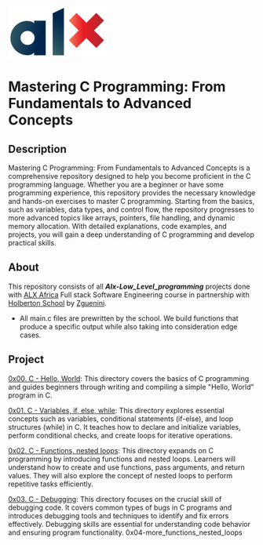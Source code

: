 ![img](./img/ALX.jpg)
# Mastering C Programming: From Fundamentals to Advanced Concepts

## Description

Mastering C Programming: From Fundamentals to Advanced Concepts is a comprehensive repository designed to help you become proficient in the C programming language. Whether you are a beginner or have some programming experience, this repository provides the necessary knowledge and hands-on exercises to master C programming. Starting from the basics, such as variables, data types, and control flow, the repository progresses to more advanced topics like arrays, pointers, file handling, and dynamic memory allocation. With detailed explanations, code examples, and projects, you will gain a deep understanding of C programming and develop practical skills.

## About
 This repository consists of all ***Alx-Low_Level_programming*** projects done with [ALX Africa](https://www.alxafrica.com/) Full stack Software Engineering course in partnership with [Holberton School](https://www.holbertonschool.com/) by [Zguenini](https://github.com/zguenini).
- All main.c files are prewritten by the school. We build functions that produce a specific output while also taking into consideration edge cases.

## Project

[0x00. C - Hello, World](./0x00-hello_world): This directory covers the basics of C programming and guides beginners through writing and compiling a simple "Hello, World" program in C.

[0x01. C - Variables, if, else, while](./0x01-variables_if_else_while): This directory explores essential concepts such as variables, conditional statements (if-else), and loop structures (while) in C. It teaches how to declare and initialize variables, perform conditional checks, and create loops for iterative operations.

[0x02. C - Functions, nested loops](0x02-functions_nested_loops): This directory expands on C programming by introducing functions and nested loops. Learners will understand how to create and use functions, pass arguments, and return values. They will also explore the concept of nested loops to perform repetitive tasks efficiently.

[0x03. C - Debugging](./0x03-debugging): This directory focuses on the crucial skill of debugging code. It covers common types of bugs in C programs and introduces debugging tools and techniques to identify and fix errors effectively. Debugging skills are essential for understanding code behavior and ensuring program functionality.
0x04-more_functions_nested_loops
